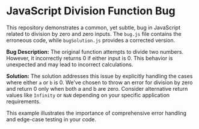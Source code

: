 # JavaScript Division Function Bug

This repository demonstrates a common, yet subtle, bug in JavaScript related to division by zero and zero inputs. The `bug.js` file contains the erroneous code, while `bugSolution.js` provides a corrected version.

**Bug Description:**
The original function attempts to divide two numbers.  However, it incorrectly returns 0 if either input is 0. This behavior is unexpected and may lead to incorrect calculations.

**Solution:**
The solution addresses this issue by explicitly handling the cases where either `a` or `b` is 0.  We've chosen to throw an error for division by zero and return 0 only when both a and b are zero.  Consider alternative return values like `Infinity` or `NaN` depending on your specific application requirements.

This example illustrates the importance of comprehensive error handling and edge-case testing in your code.